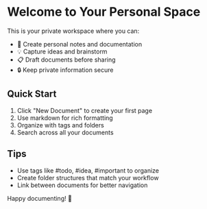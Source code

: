 # Welcome to Your Personal Space

This is your private workspace where you can:

- 📝 Create personal notes and documentation
- 💡 Capture ideas and brainstorm
- 📋 Draft documents before sharing
- 🔒 Keep private information secure

## Quick Start

1. Click "New Document" to create your first page
2. Use markdown for rich formatting
3. Organize with tags and folders
4. Search across all your documents

## Tips

- Use tags like #todo, #idea, #important to organize
- Create folder structures that match your workflow
- Link between documents for better navigation

Happy documenting! 🚀
